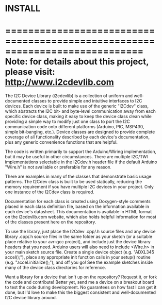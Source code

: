 # INSTALL

============================================================================
Note: for details about this project, please visit: http://www.i2cdevlib.com
============================================================================

The I2C Device Library (i2cdevlib) is a collection of uniform and well-documented classes to provide simple and intuitive interfaces to I2C devices. Each device is built to make use of the generic "I2Cdev" class, which abstracts the I2C bit- and byte-level communication away from each specific device class, making it easy to keep the device class clean while providing a simple way to modify just one class to port the I2C communication code onto different platforms (Arduino, PIC, MSP430, simple bit-banging, etc.). Device classes are designed to provide complete coverage of all functionality described by each device's documentation, plus any generic convenience functions that are helpful.

The code is written primarily to support the Arduino/Wiring implementation, but it may be useful in other circumstances. There are multiple I2C/TWI implementations selectable in the I2Cdev.h header file if the default Arduino "Wire.h" is not available or preferable for any reason.

There are examples in many of the classes that demonstrate basic usage patterns. The I2Cdev class is built to be used statically, reducing the memory requirement if you have multiple I2C devices in your project. Only one instance of the I2Cdev class is required.

Documentation for each class is created using Doxygen-style comments placed in each class definition file, based on the information available in each device's datasheet. This documentation is available in HTML format on the i2cdevlib.com website, which also holds helpful information for most of the classes present here on the repository.

To use the library, just place the I2Cdev .cpp/.h source files and any device library .cpp/.h source files in the same folder as your sketch (or a suitable place relative to your avr-gcc project), and include just the device library headers that you need. Arduino users will also need to include <Wire.h> in your main sketch source file. Create a single device object (e.g. "ADXL345 accel();"), place any appropriate init function calls in your setup() routine (e.g. "accel.initialize();"), and off you go! See the example sketches inside many of the device class directories for reference.

Want a library for a device that isn't up on the repository? Request it, or fork the code and contribute! Better yet, send me a device on a breakout board to test the code during development. No guarantees on how fast I can get it done, but I'd love to make this the biggest consistent and well-documented I2C device library around.
